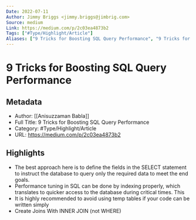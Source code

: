 ```yaml
---
Date: 2022-07-11
Author: Jimmy Briggs <jimmy.briggs@jimbrig.com>
Source: medium
Link: https://medium.com/p/2c03ea4873b2
Tags: ["#Type/Highlight/Article"]
Aliases: ["9 Tricks for Boosting SQL Query Performance", "9 Tricks for Boosting SQL Query Performance"]
---
```

# 9 Tricks for Boosting SQL Query Performance

## Metadata
- Author: [[Anisuzzaman Babla]]
- Full Title: 9 Tricks for Boosting SQL Query Performance
- Category: #Type/Highlight/Article
- URL: https://medium.com/p/2c03ea4873b2

## Highlights
- The best approach here is to define the fields in the SELECT statement to instruct the database to query only the required data to meet the end goals.
- Performance tuning in SQL can be done by indexing properly, which translates to quicker access to the database during critical times. This
- It is highly recommended to avoid using temp tables if your code can be written simply
- Create Joins With INNER JOIN (not WHERE)

